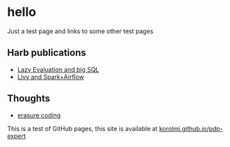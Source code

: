 # hello

Just a test page and links to some other test pages

## Harb publications

* [Lazy Evaluation and big SQL](https://korolmi.github.io/pdp-expert/habr/spark-lazy-sql.html)
* [Livy and Spark+Airflow](https://korolmi.github.io/pdp-expert/habr/livy-spark-airflow.html)

## Thoughts

* [erasure coding](https://korolmi.github.io/pdp-expert/thoughts/erasure-coding.html)

This is a test of GitHub pages, this site is available at [korolmi.github.io/pdp-expert](https://korolmi.github.io/pdp-expert/thoughts/erasure-coding.html)
